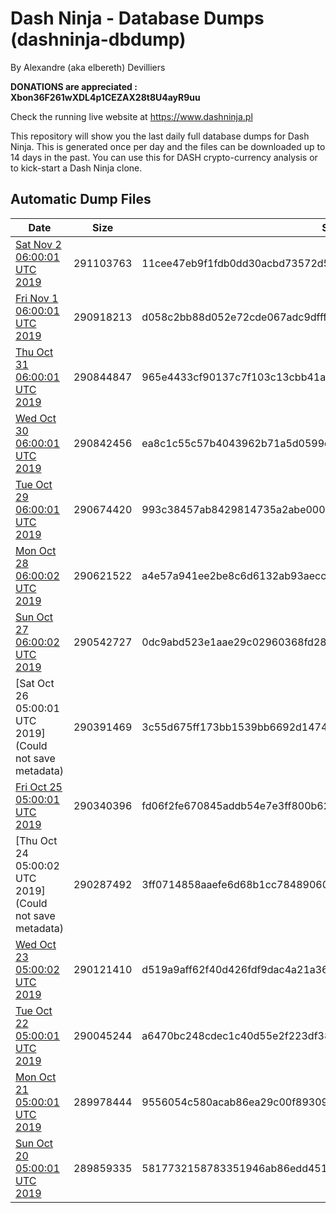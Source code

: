 # Dash Ninja - Database Dumps (dashninja-dbdump)
By Alexandre (aka elbereth) Devilliers

**DONATIONS are appreciated : Xbon36F261wXDL4p1CEZAX28t8U4ayR9uu**

Check the running live website at https://www.dashninja.pl

This repository will show you the last daily full database dumps for Dash Ninja. This is generated once per day and the files can be downloaded up to 14 days in the past.
You can use this for DASH crypto-currency analysis or to kick-start a Dash Ninja clone.


## Automatic Dump Files
| Date | Size | SHA256 |
|--|--|--|
| [Sat Nov  2 06:00:01 UTC 2019](https://transfer.sh/fNhI8/dashninja-dbdump-20191102070001.tar.bz2) | 291103763 | 11cee47eb9f1fdb0dd30acbd73572d5d3109fbea711a9c9bfefeb16b1da694b1 | 
| [Fri Nov  1 06:00:01 UTC 2019](https://transfer.sh/7Kfl5/dashninja-dbdump-20191101070001.tar.bz2) | 290918213 | d058c2bb88d052e72cde067adc9dfffbe7efc2859933caef35b1aaa5a569dffd | 
| [Thu Oct 31 06:00:01 UTC 2019](https://transfer.sh/1C71v/dashninja-dbdump-20191031070001.tar.bz2) | 290844847 | 965e4433cf90137c7f103c13cbb41a8725e201e800d23a7eb7465c16386808cc | 
| [Wed Oct 30 06:00:01 UTC 2019](https://transfer.sh/nEGZr/dashninja-dbdump-20191030070001.tar.bz2) | 290842456 | ea8c1c55c57b4043962b71a5d0599c0d8139183fa3eaf88651e2d92332613cdf | 
| [Tue Oct 29 06:00:01 UTC 2019](https://transfer.sh/2RClb/dashninja-dbdump-20191029070001.tar.bz2) | 290674420 | 993c38457ab8429814735a2abe0000628b7e3ffc7d9588eea22aca4f9f22c0b2 | 
| [Mon Oct 28 06:00:02 UTC 2019](https://transfer.sh/RGPMF/dashninja-dbdump-20191028070002.tar.bz2) | 290621522 | a4e57a941ee2be8c6d6132ab93aeccf8405e628a5408876858320528ba57f031 | 
| [Sun Oct 27 06:00:02 UTC 2019](https://transfer.sh/xlQ1L/dashninja-dbdump-20191027070002.tar.bz2) | 290542727 | 0dc9abd523e1aae29c02960368fd28a043f9b3c889241933165f361732959865 | 
| [Sat Oct 26 05:00:01 UTC 2019](Could not save metadata) | 290391469 | 3c55d675ff173bb1539bb6692d1474bce2428a6724e7f4cd719b39222d7d6931 | 
| [Fri Oct 25 05:00:01 UTC 2019](https://transfer.sh/qOC3Y/dashninja-dbdump-20191025070001.tar.bz2) | 290340396 | fd06f2fe670845addb54e7e3ff800b6248dc07aa0a22a37a13ba85a66b8ae2db | 
| [Thu Oct 24 05:00:02 UTC 2019](Could not save metadata) | 290287492 | 3ff0714858aaefe6d68b1cc78489060fe412f0a7a04b919b7010d16986ef2561 | 
| [Wed Oct 23 05:00:02 UTC 2019](https://transfer.sh/keCHY/dashninja-dbdump-20191023070002.tar.bz2) | 290121410 | d519a9aff62f40d426fdf9dac4a21a36cc6c088384531d9585ddcbf0e9b94b74 | 
| [Tue Oct 22 05:00:01 UTC 2019](https://transfer.sh/mV1TH/dashninja-dbdump-20191022070001.tar.bz2) | 290045244 | a6470bc248cdec1c40d55e2f223df381fbebe4509db355c8519876bc5a8da617 | 
| [Mon Oct 21 05:00:01 UTC 2019](https://transfer.sh/iYJ32/dashninja-dbdump-20191021070001.tar.bz2) | 289978444 | 9556054c580acab86ea29c00f89309090895a3df062f1a5e30957c5b7f61fb3c | 
| [Sun Oct 20 05:00:01 UTC 2019](https://transfer.sh/XTP3z/dashninja-dbdump-20191020070001.tar.bz2) | 289859335 | 5817732158783351946ab86edd45138665ba41ce383bb0d5c734c857c9fdddea | 
